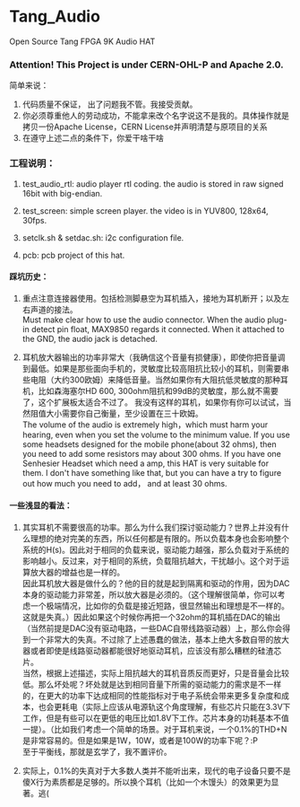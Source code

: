 # Tang_Audio
Open Source Tang FPGA 9K Audio HAT  

### Attention! This Project is under CERN-OHL-P and Apache 2.0.
简单来说：  
1. 代码质量不保证， 出了问题我不管。我接受贡献。  
2. 你必须尊重他人的劳动成功，不能拿来改个名字说这不是我的。具体操作就是拷贝一份Apache License，CERN License并声明清楚与原项目的关系  
3. 在遵守上述二点的条件下，你爱干啥干啥  

### 工程说明：
1. test_audio_rtl: audio player rtl coding. the audio is stored in raw signed 16bit with big-endian.  

2. test_screen: simple screen player. the video is in YUV800, 128x64, 30fps.  

3. setclk.sh & setdac.sh: i2c configuration file.  

4. pcb: pcb project of this hat.  

#### 踩坑历史：
1. 重点注意连接器使用。包括检测脚悬空为耳机插入，接地为耳机断开；以及左右声道的接法。  
Must make clear how to use the audio connector. When the audio plug-in detect pin float, MAX9850 regards it connected. When it attached to the GND, the audio jack is detached.    

2. 耳机放大器输出的功率非常大（我确信这个音量有损健康），即使你把音量调到最低。如果是那些面向手机的，灵敏度比较高阻抗比较小的耳机，则需要串些电阻（大约300欧姆）来降低音量。当然如果你有大阻抗低灵敏度的那种耳机，比如森海塞尔HD 600, 300ohm阻抗和99dB的灵敏度，那么就不需要了，这个扩展板太适合不过了。 我没有这样的耳机，如果你有你可以试试，当然阻值大小需要你自己衡量，至少设置在三十欧姆。  
The volume of the audio is extremely high，which must harm your hearing, even when you set the volume to the minimum value. If you use some headsets designed for the mobile phone(about 32 ohms), then you need to add some resistors may about 300 ohms. If you have one Senhesier Headset which need a amp, this HAT is very suitable for them. I don't have something like that, but you can have a try to figure out how much you need to add， and at least  30 ohms.  

#### 一些浅显的看法：
1. 其实耳机不需要很高的功率。那么为什么我们探讨驱动能力？世界上并没有什么理想的绝对完美的东西，所以任何都是有限的。所以负载本身也会影响整个系统的H(s)。因此对于相同的负载来说，驱动能力越强，那么负载对于系统的影响越小。反过来，对于相同的系统，负载阻抗越大，干扰越小。这个对于运算放大器的增益也是一样的。  
因此耳机放大器是做什么的？他的目的就是起到隔离和驱动的作用，因为DAC本身的驱动能力非常差，所以放大器是必须的。（这个理解很简单，你可以考虑一个极端情况，比如你的负载是接近短路，很显然输出和理想是不一样的。这就是失真。）因此如果这个时候你再把一个32ohm的耳机插在DAC的输出（当然前提是DAC没有驱动电路，一些DAC自带线路驱动器）上，那么你会得到一个非常大的失真。不过除了上述愚蠢的做法，基本上绝大多数自带的放大器或者即使是线路驱动器都能很好地驱动耳机，应该没有那么糟糕的硅渣芯片。  
当然，根据上述描述，实际上阻抗越大的耳机音质反而更好，只是音量会比较低。那么坏处呢？坏处就是达到相同音量下所需的驱动能力的需求是不一样的，在更大的功率下达成相同的性能指标对于电子系统会带来更多复杂度和成本，也会更耗电（实际上应该从电源轨这个角度理解，有些芯片只能在3.3V下工作，但是有些可以在更低的电压比如1.8V下工作。芯片本身的功耗基本不值一提）。（比如我们考虑一个简单的场景。对于耳机来说，一个0.1%的THD+N是非常容易的。但是如果是1W，10W，或者是100W的功率下呢？:P  
至于平衡线，那就是玄学了，我不置评价。

2. 实际上，0.1%的失真对于大多数人类并不能听出来，现代的电子设备只要不是傻X行为素质都是足够的。所以换个耳机（比如一个木馒头）的效果更为显著。逃(  
